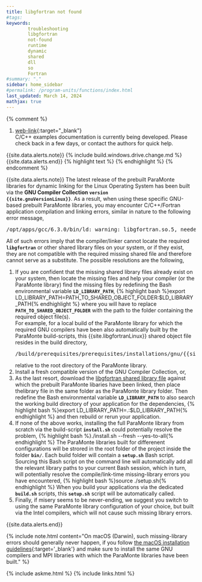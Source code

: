 ```yaml
---
title: libgfortran not found
#tags: 
keywords: 
        troubleshooting
        libgfortran
        not-found
        runtime
        dynamic
        shared
        dll
        so
        Fortran
#summary: "."
sidebar: home_sidebar
#permalink: /program-units/functions/index.html
last_updated: March 14, 2024
mathjax: true
---
```


{% comment %}
1. [web-link](){:target="_blank"}  
C/C++ examples documentation is currently being developed. Please check back in a few days, or contact the authors for quick help.  
<div id="toc"></div>  
{{site.data.alerts.note}}
{% include build.windows.drive.change.md %}
{{site.data.alerts.end}}
{% highlight text %}
{% endhighlight %}
<b><code></code></b>
{% endcomment %}


{{site.data.alerts.note}}
The latest release of the prebuilt ParaMonte libraries for dynamic linking for the Linux Operating System has been built via the <b>GNU Compiler Collection <code>version {{site.gnuVersionLinux}}</code></b>. As a result, when using these specific GNU-based prebuilt ParaMonte libraries, you may encounter C/C++/Fortran application compilation and linking errors, similar in nature to the following error message,  
<pre>
/opt/apps/gcc/6.3.0/bin/ld: warning: libgfortran.so.5, needed by libparamonte_c_linux_x64_gnu_release_shared_heap.so, not found
</pre>
All of such errors imply that the compiler/linker cannot locate the required <b><code>libgfortran</code></b> or other shared library files on your system, or if they exist, they are not compatible with the required missing shared file and therefore cannot serve as a substitute. The possible resolutions are the following,  

<ol>
    <li>
        If you are confident that the missing shared library files already exist on your system, then locate the missing files and help your compiler (or the ParaMonte library) find the missing files by redefining the Bash environmental variable <b><code>LD_LIBRARY_PATH</code></b>,  
        {% highlight bash %}export LD_LIBRARY_PATH=PATH_TO_SHARED_OBJECT_FOLDER:$LD_LIBRARY_PATH{% endhighlight %}
        where you will have to replace <b><code>PATH_TO_SHARED_OBJECT_FOLDER</code></b> with the path to the folder containing the required object file(s).
        <br>
        For example, for a local build of the ParaMonte library for which the required GNU compilers have been also automatically built by the ParaMonte build-scripts, this {{site.libgfortranLinux}} shared object file resides in the build directory,  
        <pre>/build/prerequisites/prerequisites/installations/gnu/{{site.gnuVersionLinux}}/lib64</pre> relative to the root directory of the ParaMonte library.
    </li>
    <li>
        Install a fresh compatible version of the GNU Compiler Collection, or,  
    </li>
    <li>
        As the last resort, download the <a href="{{site.currentReleaseDownload}}/{{site.libgfortranLinux}}">libgfortran shared library file</a> against which the prebuilt ParaMonte libaries have been linked, then place thelibrary file in the same folder as the ParaMonte library folder. Then redefine the Bash environmental variable <b><code>LD_LIBRARY_PATH</code></b> to also search the working build directory of your application for the dependencies,  
        {% highlight bash %}export LD_LIBRARY_PATH=.:$LD_LIBRARY_PATH{% endhighlight %}
        and then rebuild or rerun your application.
    </li>
    <li>
        If none of the above works, installing the full ParaMonte library from scratch via the build-script <b><code>install.sh</code></b> could potentially resolve the problem,
        {% highlight bash %}./install.sh --fresh --yes-to-all{% endhighlight %}
        The ParaMonte libraries built for differenent configurations will be strored in the root folder of the project inside the folder <b><code>bin/</code></b>. Each build folder will contain a <b><code>setup.sh</code></b> Bash script. Sourcing this Bash script on the command line will automatically add all the relevant library paths to your current Bash session, which in turn, will potentially resolve the compile/link-time missing-library errors you have encountered,  
        {% highlight bash %}source ./setup.sh{% endhighlight %}
        When you build your applications via the dedicated <b><code>build.sh</code></b> scripts, this <b><code>setup.sh</code></b> script will be automatically called.
    </li>
    <li>
        Finally, if misery seems to be never-ending, we suggest you switch to using the same ParaMonte library configuration of your choice, but built via the Intel compilers, which will not cause such missing library errors.
    </li>
</ol>

{{site.data.alerts.end}}

{% include note.html content="On macOS (Darwin), such missing-library errors should generally never happen, if you follow [the macOS installation guidelines](../../installation/macos/){:target='_blank'} and make sure to install the same GNU compilers and MPI libraries with which the ParaMonte libraries have been built." %}

{% include askme.html %}
{% include links.html %}
